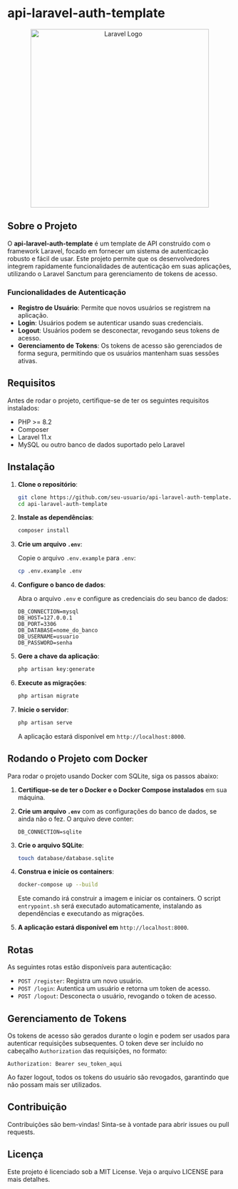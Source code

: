 # api-laravel-auth-template

<p align="center">
    <a href="https://laravel.com" target="_blank">
        <img src="https://raw.githubusercontent.com/laravel/art/master/logo-lockup/5%20SVG/2%20CMYK/1%20Full%20Color/laravel-logolockup-cmyk-red.svg" width="400" alt="Laravel Logo">
    </a>
</p>

## Sobre o Projeto

O **api-laravel-auth-template** é um template de API construído com o framework Laravel, focado em fornecer um sistema de autenticação robusto e fácil de usar. Este projeto permite que os desenvolvedores integrem rapidamente funcionalidades de autenticação em suas aplicações, utilizando o Laravel Sanctum para gerenciamento de tokens de acesso.

### Funcionalidades de Autenticação

- **Registro de Usuário**: Permite que novos usuários se registrem na aplicação.
- **Login**: Usuários podem se autenticar usando suas credenciais.
- **Logout**: Usuários podem se desconectar, revogando seus tokens de acesso.
- **Gerenciamento de Tokens**: Os tokens de acesso são gerenciados de forma segura, permitindo que os usuários mantenham suas sessões ativas.

## Requisitos

Antes de rodar o projeto, certifique-se de ter os seguintes requisitos instalados:

- PHP >= 8.2
- Composer
- Laravel 11.x
- MySQL ou outro banco de dados suportado pelo Laravel

## Instalação

1. **Clone o repositório**:

   ```bash
   git clone https://github.com/seu-usuario/api-laravel-auth-template.git
   cd api-laravel-auth-template
   ```

2. **Instale as dependências**:

   ```bash
   composer install
   ```

3. **Crie um arquivo `.env`**:

   Copie o arquivo `.env.example` para `.env`:

   ```bash
   cp .env.example .env
   ```

4. **Configure o banco de dados**:

   Abra o arquivo `.env` e configure as credenciais do seu banco de dados:

   ```env
   DB_CONNECTION=mysql
   DB_HOST=127.0.0.1
   DB_PORT=3306
   DB_DATABASE=nome_do_banco
   DB_USERNAME=usuario
   DB_PASSWORD=senha
   ```

5. **Gere a chave da aplicação**:

   ```bash
   php artisan key:generate
   ```

6. **Execute as migrações**:

   ```bash
   php artisan migrate
   ```

7. **Inicie o servidor**:

   ```bash
   php artisan serve
   ```

   A aplicação estará disponível em `http://localhost:8000`.

## Rodando o Projeto com Docker

Para rodar o projeto usando Docker com SQLite, siga os passos abaixo:

1. **Certifique-se de ter o Docker e o Docker Compose instalados** em sua máquina.

2. **Crie um arquivo `.env`** com as configurações do banco de dados, se ainda não o fez. O arquivo deve conter:

   ```env
   DB_CONNECTION=sqlite
   ```

3. **Crie o arquivo SQLite**:

   ```bash
   touch database/database.sqlite
   ```

4. **Construa e inicie os containers**:

   ```bash
   docker-compose up --build
   ```

   Este comando irá construir a imagem e iniciar os containers. O script `entrypoint.sh` será executado automaticamente, instalando as dependências e executando as migrações.

5. **A aplicação estará disponível em** `http://localhost:8000`.   

## Rotas

As seguintes rotas estão disponíveis para autenticação:

- `POST /register`: Registra um novo usuário.
- `POST /login`: Autentica um usuário e retorna um token de acesso.
- `POST /logout`: Desconecta o usuário, revogando o token de acesso.

## Gerenciamento de Tokens

Os tokens de acesso são gerados durante o login e podem ser usados para autenticar requisições subsequentes. O token deve ser incluído no cabeçalho `Authorization` das requisições, no formato:

```
Authorization: Bearer seu_token_aqui
```

Ao fazer logout, todos os tokens do usuário são revogados, garantindo que não possam mais ser utilizados.

## Contribuição

Contribuições são bem-vindas! Sinta-se à vontade para abrir issues ou pull requests.

## Licença

Este projeto é licenciado sob a MIT License. Veja o arquivo LICENSE para mais detalhes.